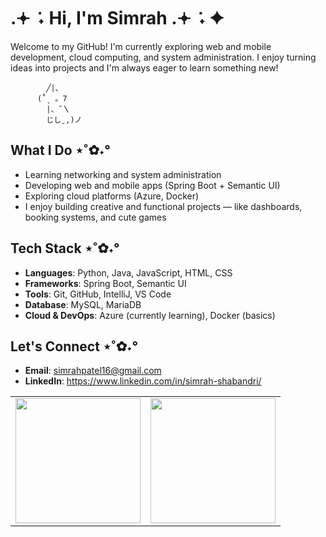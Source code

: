 # .𖥔 ݁ ˖ Hi, I'm Simrah .𖥔 ݁ ˖ ✦ 
Welcome to my GitHub!
I'm currently exploring web and mobile development, cloud computing, and system administration. I enjoy turning ideas into projects and I'm always eager to learn something new!

            ╱|、
          (˚ˎ 。7  
            |、˜〵          
            じしˍ,)ノ
            
## What I Do ⋆˚✿˖°
- Learning networking and system administration 
- Developing web and mobile apps (Spring Boot + Semantic UI)
- Exploring cloud platforms (Azure, Docker)
- I enjoy building creative and functional projects — like dashboards, booking systems, and cute games 

## Tech Stack ⋆˚✿˖°
- **Languages**: Python, Java, JavaScript, HTML, CSS
- **Frameworks**: Spring Boot, Semantic UI
- **Tools**: Git, GitHub, IntelliJ, VS Code
- **Database**: MySQL, MariaDB
- **Cloud & DevOps**: Azure (currently learning), Docker (basics)

 ## Let's Connect ⋆˚✿˖°
 - **Email**: simrahpatel16@gmail.com
 - **LinkedIn**: https://www.linkedin.com/in/simrah-shabandri/ 
<table style="border: none;">
  <tr>
    <td style="border: none;">
      <img src="https://github-readme-stats.vercel.app/api?username=SimrahRuqiya&show_icons=true&theme=material-palenight&hide_border=true&bg_color=00000000" height="200px"/>
    </td>
    <td style="border: none;">
      <img src="https://github-readme-stats.vercel.app/api/top-langs/?username=SimrahRuqiya&layout=compact&theme=material-palenight&hide_border=true&bg_color=00000000" height="200px"/>
    </td>
  </tr>
</table>
